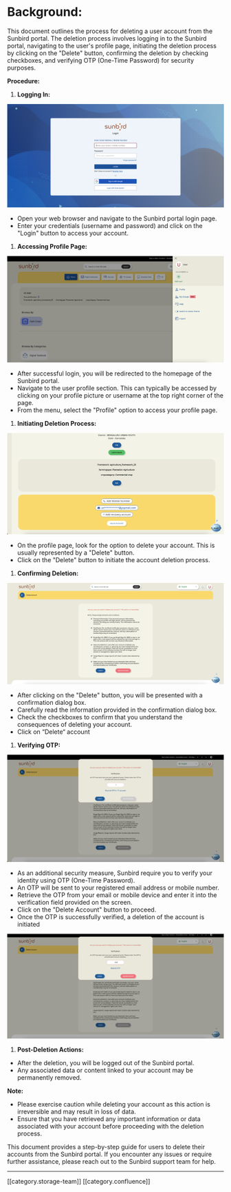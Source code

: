 # Background:

This document outlines the process for deleting a user account from the Sunbird portal. The deletion process involves logging in to the Sunbird portal, navigating to the user's profile page, initiating the deletion process by clicking on the "Delete" button, confirming the deletion by checking checkboxes, and verifying OTP (One-Time Password) for security purposes.

**Procedure:**

1. **Logging In:**

![image-20240213-072643.png](../../../../Others/SunbirdED/images/storage/image-20240213-072643.png)

* Open your web browser and navigate to the Sunbird portal login page.
* Enter your credentials (username and password) and click on the "Login" button to access your account.

1. **Accessing Profile Page:**

![image-20240213-073148.png](../../../../Others/SunbirdED/images/storage/image-20240213-073148.png)

* After successful login, you will be redirected to the homepage of the Sunbird portal.
* Navigate to the user profile section. This can typically be accessed by clicking on your profile picture or username at the top right corner of the page.
* From the menu, select the "Profile" option to access your profile page.

1. **Initiating Deletion Process:**

![image-20240213-073217.png](../../../../Others/SunbirdED/images/storage/image-20240213-073217.png)

* On the profile page, look for the option to delete your account. This is usually represented by a "Delete" button.
* Click on the "Delete" button to initiate the account deletion process.

1. **Confirming Deletion:**

![image-20240213-073309.png](../../../../Others/SunbirdED/images/storage/image-20240213-073309.png)

* After clicking on the "Delete" button, you will be presented with a confirmation dialog box.
* Carefully read the information provided in the confirmation dialog box.
* Check the checkboxes to confirm that you understand the consequences of deleting your account.
* Click on “Delete“ account

1. **Verifying OTP:**

![image-20240213-073344.png](../../../../Others/SunbirdED/images/storage/image-20240213-073344.png)

* As an additional security measure, Sunbird require you to verify your identity using OTP (One-Time Password).
* An OTP will be sent to your registered email address or mobile number.
* Retrieve the OTP from your email or mobile device and enter it into the verification field provided on the screen.
* Click on the "Delete Account" button to proceed.
* Once the OTP is successfully verified, a deletion of the account is initiated

![image-20240213-073532.png](../../../../Others/SunbirdED/images/storage/image-20240213-073532.png)

1. **Post-Deletion Actions:**

* After the deletion, you will be logged out of the Sunbird portal.
* Any associated data or content linked to your account may be permanently removed.

**Note:**

* Please exercise caution while deleting your account as this action is irreversible and may result in loss of data.
* Ensure that you have retrieved any important information or data associated with your account before proceeding with the deletion process.

This document provides a step-by-step guide for users to delete their accounts from the Sunbird portal. If you encounter any issues or require further assistance, please reach out to the Sunbird support team for help.

***

\[\[category.storage-team]] \[\[category.confluence]]
